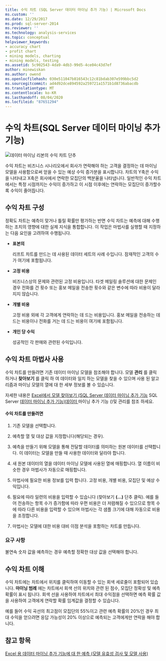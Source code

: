```yaml
---
title: 수익 차트 (SQL Server 데이터 마이닝 추가 기능) | Microsoft Docs
ms.custom: ''
ms.date: 12/29/2017
ms.prod: sql-server-2014
ms.reviewer: ''
ms.technology: analysis-services
ms.topic: conceptual
helpviewer_keywords:
- accuracy chart
- profit chart
- mining models, charting
- mining models, testing
ms.assetid: 5c902543-4da9-4db3-99d5-4ce04c43d7ef
author: minewiskan
ms.author: owend
ms.openlocfilehash: 030e511047b816543c12c81bdab307e599bbc5d2
ms.sourcegitcommit: ad4d92dce894592a259721a1571b1d8736abacdb
ms.translationtype: MT
ms.contentlocale: ko-KR
ms.lasthandoff: 08/04/2020
ms.locfileid: "87651294"
---
```

# <a name="profit-chart-sql-server-data-mining-add-ins"></a>수익 차트(SQL Server 데이터 마이닝 추가 기능)
  ![데이터 마이닝 리본의 수익 차트 단추](media/dmc-profitchart.gif "데이터 마이닝 리본의 수익 차트 단추")  
  
 수익 차트는 비즈니스 시나리오에서 회사가 연락해야 하는 고객을 결정하는 데 마이닝 모델을 사용함으로써 얻을 수 있는 예상 수익 증가분을 표시합니다. 차트의 Y축은 수익을 나타내고 X축은 회사에서 연락한 모집단의 백분율을 나타냅니다. 일반적인 수익 차트에서는 특정 시점까지는 수익이 증가하고 이 시점 이후에는 연락하는 모집단이 증가할수록 수익이 줄어듭니다.  
  
## <a name="configuring-the-profit-chart"></a>수익 차트 구성  
 정확도 차트는 예측이 맞거나 틀릴 확률만 평가하는 반면 수익 차트는 예측에 대해 수행하는 조치의 영향에 대한 실제 지식을 통합합니다. 이 작업은 마법사를 실행할 때 지정하는 다음 요인을 고려하여 수행됩니다.  
  
-   **표본의**  
  
     리프트 차트를 만드는 데 사용된 데이터 세트의 사례 수입니다. 잠재적인 고객의 수가 여기에 포함됩니다.  
  
-   **고정 비용**  
  
     비즈니스상의 문제와 관련된 고정 비용입니다. 타겟 메일링 솔루션에 대한 문제인 경우 전화를 건 횟수 또는 홍보 메일을 전송한 횟수와 같은 변수에 따라 비용이 달라지지 않습니다.  
  
-   **개별 비용**  
  
     고정 비용 외에 각 고객에게 연락하는 데 드는 비용입니다. 홍보 메일을 전송하는 데 드는 비용이나 전화를 거는 데 드는 비용이 여기에 포함됩니다.  
  
-   **개인 당 수익**  
  
     성공적인 각 판매와 관련된 수익입니다.  
  
## <a name="using-the-profit-chart-wizard"></a>수익 차트 마법사 사용  
 수익 차트를 만들려면 기존 데이터 마이닝 모델을 참조해야 합니다. 모델 **관리** 를 클릭 하거나 **찾아보기** 를 클릭 하 여 데이터와 일치 하는 모델을 찾을 수 있으며 사용 된 알고리즘과 마이닝 모델의 열에 대 한 세부 정보를 볼 수 있습니다.  
  
 자세한 내용은 [Excel에서 모델 찾아보기 &#40;SQL Server 데이터 마이닝 추가 기능](browsing-models-in-excel-sql-server-data-mining-add-ins.md) SQL Server [데이터 마이닝 추가 기능&#41;데이터 ](manage-models-sql-server-data-mining-add-ins.md)마이닝 추가 기능 &#40;&#41;및 관리를 참조 하세요.  
  
#### <a name="to-create-a-profit-chart"></a>수익 차트를 만들려면  
  
1.  기존 모델을 선택합니다.  
  
2.  예측할 열 및 대상 값을 지정합니다(해당되는 경우).  
  
3.  예측을 만들기 위해 모델을 통해 전달할 데이터를 의미하는 원본 데이터를 선택합니다. 이 데이터는 모델을 만들 때 사용한 데이터와 달라야 합니다.  
  
4.  새 원본 데이터의 열을 데이터 마이닝 모델에 사용된 열에 매핑합니다. 열 이름이 비슷한 경우 마법사가 자동으로 매핑합니다.  
  
5.  마법사에 필요한 비용 정보를 입력 합니다. 고정 비용, 개별 비용, 모집단 및 예상 수익입니다.  
  
6.  필요에 따라 일련의 비용을 입력할 수 있습니다 (찾아보기 **(...)** 단추 클릭). 예를 들어 전송하는 항목 수가 증가함에 따라 우편 비용은 더 저렴해질 수 있으므로 항목 수에 따라 다른 비용을 입력할 수 있으며 마법사는 각 샘플 크기에 대해 자동으로 비용을 조정합니다.  
  
7.  마법사는 모델에 대한 비용 대비 이점 분석을 포함하는 차트를 만듭니다.  
  
### <a name="requirements"></a>요구 사항  
 불연속 숫자 값을 예측하는 경우 예측할 정확한 대상 값을 선택해야 합니다.  
  
## <a name="understanding-the-profit-chart"></a>수익 차트 이해  
 수익 차트에는 차트에서 위치를 클릭하여 이동할 수 있는 회색 세로줄이 포함되어 있습니다. **마이닝 범례** 에는 차트에서 회색 선의 위치와 관련 된 점수, 모집단 정확성 및 예측 확률이 표시 됩니다. 회색 선을 사용하여 차트에서 최대 수익점을 선택하면 예측 확률 값을 사용하여 고객에게 연락할 확률 임계값을 결정할 수 있습니다.  
  
 예를 들어 수익 곡선의 최고점이 모집단의 55%이고 관련 예측 확률의 20%인 경우 최대 수익을 얻으려면 응답 가능성이 20% 이상으로 예측되는 고객에게만 연락을 해야 합니다.  
  
## <a name="see-also"></a>참고 항목  
 [Excel 용 데이터 마이닝 추가 기능에 대 한 예측 &#40;모델 유효성 검사 및 모델 사용&#41;](validating-models-and-using-models-for-prediction-data-mining-add-ins-for-excel.md)  
  
  
